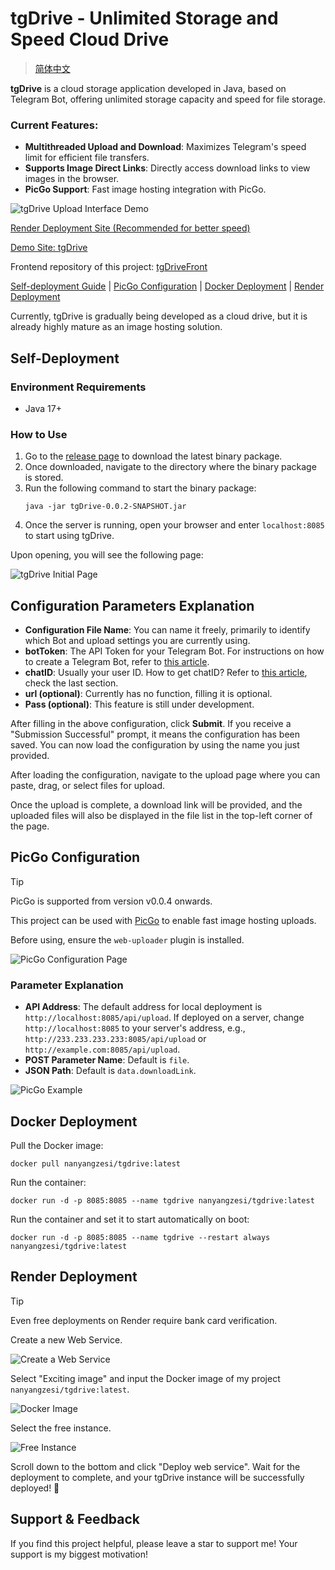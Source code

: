 # tgDrive - Unlimited Storage and Speed Cloud Drive

> [简体中文](./README.md)

**tgDrive** is a cloud storage application developed in Java, based on Telegram Bot, offering unlimited storage capacity and speed for file storage.

### Current Features:
- **Multithreaded Upload and Download**: Maximizes Telegram's speed limit for efficient file transfers.
- **Supports Image Direct Links**: Directly access download links to view images in the browser.
- **PicGo Support**: Fast image hosting integration with PicGo.

![tgDrive Upload Interface Demo](https://github.com/user-attachments/assets/5cbe3228-e425-4ece-84ac-6f1616f54be9)

[Render Deployment Site (Recommended for better speed)](https://render.skydevs.link/upload)

[Demo Site: tgDrive](https://server.skydevs.link/upload)

Frontend repository of this project: [tgDriveFront](https://github.com/SkyDependence/tgDrive-front)

[Self-deployment Guide](#self-deployment)  |  [PicGo Configuration](#picgo-configuration)  |  [Docker Deployment](#docker-deployment)  |  [Render Deployment](#render-deployment)

Currently, tgDrive is gradually being developed as a cloud drive, but it is already highly mature as an image hosting solution.

## Self-Deployment

### Environment Requirements
- Java 17+

### How to Use
1. Go to the [release page](https://github.com/SkyDependence/tgDrive/releases) to download the latest binary package.
2. Once downloaded, navigate to the directory where the binary package is stored.
3. Run the following command to start the binary package:
   ```
   java -jar tgDrive-0.0.2-SNAPSHOT.jar
   ```
4. Once the server is running, open your browser and enter `localhost:8085` to start using tgDrive.

Upon opening, you will see the following page:

![tgDrive Initial Page](https://github.com/user-attachments/assets/d82ff412-f75f-4179-b0d7-89dcf88d73cc)

## Configuration Parameters Explanation

- **Configuration File Name**: You can name it freely, primarily to identify which Bot and upload settings you are currently using.
- **botToken**: The API Token for your Telegram Bot. For instructions on how to create a Telegram Bot, refer to [this article](https://skydevs.link/posts/tech/telegram_bot).
- **chatID**: Usually your user ID. How to get chatID? Refer to [this article](https://skydevs.link/posts/tech/telegram_bot), check the last section.
- **url (optional)**: Currently has no function, filling it is optional.
- **Pass (optional)**: This feature is still under development.

After filling in the above configuration, click **Submit**. If you receive a "Submission Successful" prompt, it means the configuration has been saved. You can now load the configuration by using the name you just provided.

After loading the configuration, navigate to the upload page where you can paste, drag, or select files for upload.

Once the upload is complete, a download link will be provided, and the uploaded files will also be displayed in the file list in the top-left corner of the page.

## PicGo Configuration

> [!TIP]
> PicGo is supported from version v0.0.4 onwards.

This project can be used with [PicGo](https://github.com/Molunerfinn/PicGo) to enable fast image hosting uploads.

Before using, ensure the `web-uploader` plugin is installed.

![PicGo Configuration Page](https://github.com/user-attachments/assets/fe52f47e-b2ab-4751-bb65-7ead9ebce2c0)

### Parameter Explanation

- **API Address**: The default address for local deployment is `http://localhost:8085/api/upload`. If deployed on a server, change `http://localhost:8085` to your server's address, e.g., `http://233.233.233.233:8085/api/upload` or `http://example.com:8085/api/upload`.
- **POST Parameter Name**: Default is `file`.
- **JSON Path**: Default is `data.downloadLink`.

![PicGo Example](https://github.com/user-attachments/assets/dffeeb23-8f63-4bdb-a676-0bd693a2bede)

## Docker Deployment

Pull the Docker image:

```
docker pull nanyangzesi/tgdrive:latest
```

Run the container:

```
docker run -d -p 8085:8085 --name tgdrive nanyangzesi/tgdrive:latest
```

Run the container and set it to start automatically on boot:
```
docker run -d -p 8085:8085 --name tgdrive --restart always nanyangzesi/tgdrive:latest
```

## Render Deployment

> [!TIP]
> Even free deployments on Render require bank card verification.

Create a new Web Service.

![Create a Web Service](https://github.com/user-attachments/assets/543abbd1-0b2e-4892-8e46-265539159831)

Select "Exciting image" and input the Docker image of my project `nanyangzesi/tgdrive:latest`.

![Docker Image](https://github.com/user-attachments/assets/09f212c1-886b-424e-8015-a8f96f7e48ee)

Select the free instance.

![Free Instance](https://github.com/user-attachments/assets/18506bfa-9dda-4c41-a1eb-6cd7206c6f4b)

Scroll down to the bottom and click "Deploy web service". Wait for the deployment to complete, and your tgDrive instance will be successfully deployed! 🎉

## Support & Feedback

If you find this project helpful, please leave a star to support me! Your support is my biggest motivation!

